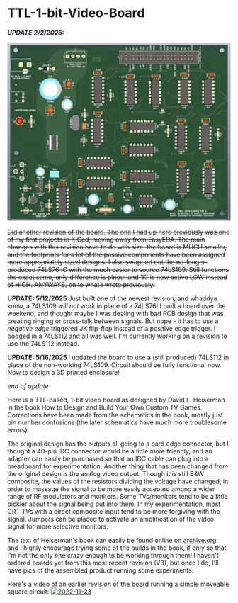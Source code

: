 # TTL-1-bit-Video-Board
<s><i><b>UPDATE 2/2/2025:</b></i>

![new board render from KiCad](https://github.com/nateo87/TTL-1-bit-Video-Board/blob/main/gallery/full%20video%20boardREV3.jpg)

Did another revision of the board. The one I had up here previously was one of my first projects in KiCad, moving away from EasyEDA. The main changes with this revision have to do with size: the board is MUCH smaller, and the footprints for a lot of the passive components have been assigned more appropriately sized designs. I also swapped out the no-longer-produced 74LS76 IC with the much easier to source 74LS109. Still functions the exact same, only difference is pinout and 'K' is now active LOW instead of HIGH. ANYWAYS, on to what I wrote previously: </s>

<b>UPDATE: 5/12/2025 </b>
Just built one of the newest revision, and whaddya know, a 74LS109 <i>will not</i> work in place of a 74LS76! I built a board over the weekend, and thought maybe I was dealing with bad PCB design that was creating ringing or cross-talk between signals. But nope - it has to use a <i>negative edge</i> triggered JK flip-flop instead of a positive edge trigger. I bodged in a 74LS112 and all was well. I'm currently working on a revision to use the 74LS112 instead. 

<b>UPDATE: 5/16/2025 </b>
I updated the board to use a (still produced) 74LS112 in place of the non-working 74LS109. Circuit should be fully functional now. Now to design a 3D printed enclosure!

<i>end of update</i>

Here is a TTL-based, 1-bit video board as designed by David L. Heiserman in the book How to Design and Build Your Own Custom TV Games. Corrections have been made from the schematics in the book, mostly just pin number confusions (the later schematics have much more troublesome errors).

The original design has the outputs all going to a card edge connector, but I thought a 40-pin IDC connector would be a little more friendly, and an adapter can easily be purchased so that an IDC cable can plug into a breadboard for experimentation. Another thing that has been changed from the original design is the analog video output. Though it is still B&W composite, the values of the resistors dividing the voltage have changed, in order to massage the signal to be more easily accepted among a wider range of RF modulators and monitors. Some TVs/monitors tend to be a little pickier about the signal being put into them. In my experimentation, most CRT TVs with a direct composite input tend to be more forgiving with the signal. Jumpers can be placed to activate an amplification of the video signal for more selective monitors.

The text of Heiserman's book can easily be found online on [archive.org](https://archive.org/details/howtodesignbuild0000heis_n7e2), and I highly encourage trying some of the builds in the book, if only so that I'm not the only one crazy enough to be working through them! I haven't ordered boards yet from this most recent revision (V3), but once I do, I'll have pics of the assembled product running some experiments. 

Here's a video of an earlier revision of the board running a simple moveable square circuit:
[![2022-11-23](https://user-images.githubusercontent.com/79879072/203691313-1f590cd3-0e1b-4087-b946-11cf27650e67.png)](https://www.youtube.com/watch?v=p2fEVsLSzvE&t=35s)
